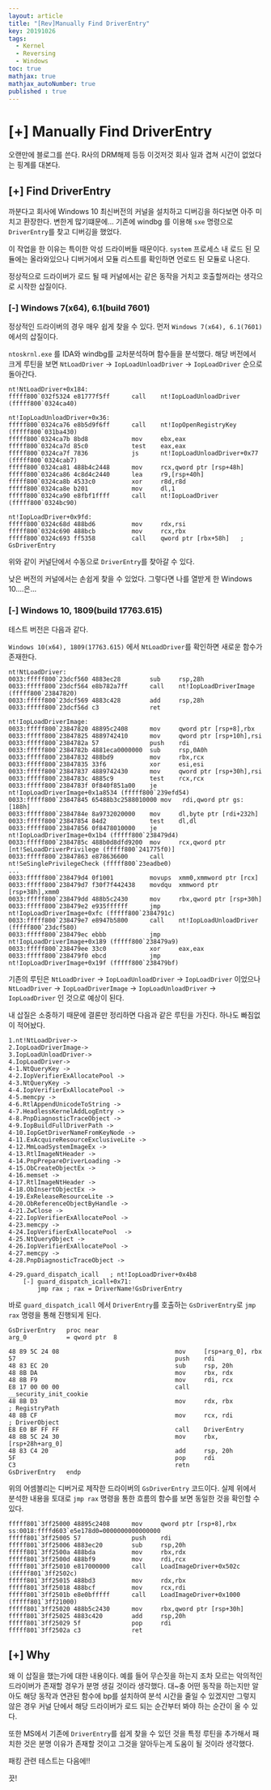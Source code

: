 ```yaml
---
layout: article
title: "[Rev]Manually Find DriverEntry"
key: 20191026
tags:
  - Kernel
  - Reversing
  - Windows
toc: true
mathjax: true
mathjax_autoNumber: true
published : true
---
```


# [+] Manually Find DriverEntry

<!--more-->

오랜만에 블로그를 쓴다. R사의 DRM해제 등등 이것저것 회사 일과 겹쳐 시간이 없었다는 핑계를 대본다.

## [+] Find DriverEntry

까분다고 회사에 Windows 10 최신버전의 커널을 설치하고 디버깅을 하다보면 아주 미치고 환장한다. 변한게 많기떄문에... 기존에 windbg 를 이용해 `sxe` 명령으로 `DriverEntry`를 찾고 디버깅을 했었다.

이 작업을 한 이유는 특이한 악성 드라이버들 때문이다. `system` 프로세스 내 로드 된 모듈에는 올라와있으나 디버거에서 모듈 리스트를 확인하면 언로드 된 모듈로 나온다.

정상적으로 드라이버가 로드 될 때 커널에서는 같은 동작을 거치고 호출할꺼라는 생각으로 시작한 삽질이다.



### [-] Windows 7(x64), 6.1(build 7601)

정상적인 드라이버의 경우 매우 쉽게 찾을 수 있다. 먼저 `Windows 7(x64), 6.1(7601)` 에서의 삽질이다.

`ntoskrnl.exe` 를 IDA와 windbg를 교차분석하며 함수들을 분석했다.
해당 버전에서 크게 루틴을 보면 `NtLoadDriver` -> `IopLoadUnloadDriver` -> `IopLoadDriver` 순으로 돌아간다.

```
nt!NtLoadDriver+0x184:
fffff800`032f5324 e81777f5ff      call    nt!IopLoadUnloadDriver (fffff800`0324ca40)
```

```
nt!IopLoadUnloadDriver+0x36:
fffff800`0324ca76 e8b5d9f6ff      call    nt!IopOpenRegistryKey (fffff800`031ba430)
fffff800`0324ca7b 8bd8            mov     ebx,eax
fffff800`0324ca7d 85c0            test    eax,eax
fffff800`0324ca7f 7836            js      nt!IopLoadUnloadDriver+0x77 (fffff800`0324cab7)
fffff800`0324ca81 488b4c2448      mov     rcx,qword ptr [rsp+48h]
fffff800`0324ca86 4c8d4c2440      lea     r9,[rsp+40h]
fffff800`0324ca8b 4533c0          xor     r8d,r8d
fffff800`0324ca8e b201            mov     dl,1
fffff800`0324ca90 e8fbf1ffff      call    nt!IopLoadDriver (fffff800`0324bc90)
```

```
nt!IopLoadDriver+0x9fd:
fffff800`0324c68d 488bd6          mov     rdx,rsi
fffff800`0324c690 488bcb          mov     rcx,rbx
fffff800`0324c693 ff5358          call    qword ptr [rbx+58h]	; GsDriverEntry
```

위와 같이 커널단에서 수동으로 `DriverEntry`를 찾아갈 수 있다.

낮은 버전의 커널에서는 손쉽게 찾을 수 있었다. 그렇다면 나를 열받게 한 Windows 10....은...

### [-] Windows 10, 1809(build 17763.615)

테스트 버전은 다음과 같다.

`Windows 10(x64), 1809(17763.615)` 에서 `NtLoadDriver`를 확인하면 새로운 함수가 존재한다.

```
nt!NtLoadDriver:
0033:fffff800`23dcf560 4883ec28        sub     rsp,28h
0033:fffff800`23dcf564 e8b782a7ff      call    nt!IopLoadDriverImage (fffff800`23847820)
0033:fffff800`23dcf569 4883c428        add     rsp,28h
0033:fffff800`23dcf56d c3              ret
```

```
nt!IopLoadDriverImage:
0033:fffff800`23847820 48895c2408      mov     qword ptr [rsp+8],rbx
0033:fffff800`23847825 4889742410      mov     qword ptr [rsp+10h],rsi
0033:fffff800`2384782a 57              push    rdi
0033:fffff800`2384782b 4881eca0000000  sub     rsp,0A0h
0033:fffff800`23847832 488bd9          mov     rbx,rcx
0033:fffff800`23847835 33f6            xor     esi,esi
0033:fffff800`23847837 4889742430      mov     qword ptr [rsp+30h],rsi
0033:fffff800`2384783c 4885c9          test    rcx,rcx
0033:fffff800`2384783f 0f840f851a00    je      nt!IopLoadDriverImage+0x1a8534 (fffff800`239efd54)
0033:fffff800`23847845 65488b3c2588010000 mov   rdi,qword ptr gs:[188h]
0033:fffff800`2384784e 8a9732020000    mov     dl,byte ptr [rdi+232h]
0033:fffff800`23847854 84d2            test    dl,dl
0033:fffff800`23847856 0f8478010000    je      nt!IopLoadDriverImage+0x1b4 (fffff800`238479d4)
0033:fffff800`2384785c 488b0d8dfd9200  mov     rcx,qword ptr [nt!SeLoadDriverPrivilege (fffff800`241775f0)]
0033:fffff800`23847863 e878636600      call    nt!SeSinglePrivilegeCheck (fffff800`23eadbe0)
...
0033:fffff800`238479d4 0f1001          movups  xmm0,xmmword ptr [rcx]
0033:fffff800`238479d7 f30f7f442438    movdqu  xmmword ptr [rsp+38h],xmm0
0033:fffff800`238479dd 488b5c2430      mov     rbx,qword ptr [rsp+30h]
0033:fffff800`238479e2 e935ffffff      jmp     nt!IopLoadDriverImage+0xfc (fffff800`2384791c)
0033:fffff800`238479e7 e8947b5800      call    nt!IopLoadUnloadDriver (fffff800`23dcf580)
0033:fffff800`238479ec ebbb            jmp     nt!IopLoadDriverImage+0x189 (fffff800`238479a9)
0033:fffff800`238479ee 33c0            xor     eax,eax
0033:fffff800`238479f0 ebcd            jmp     nt!IopLoadDriverImage+0x19f (fffff800`238479bf)
```

기존의 루틴은  `NtLoadDriver` -> `IopLoadUnloadDriver` -> `IopLoadDriver` 이었으나 `NtLoadDriver` -> `IopLoadDriverImage` -> `IopLoadUnloadDriver` -> `IopLoadDriver` 인 것으로 예상이 된다.

내 삽질은 소중하기 때문에 결론만 정리하면 다음과 같은 루틴을 가진다. 하나도 빠짐없이 적어놨다.

```
1.nt!NtLoadDriver->
2.IopLoadDriverImage->
3.IopLoadUnloadDriver->
4.IopLoadDriver-> 
4-1.NtQueryKey -> 
4-2.IopVerifierExAllocatePool -> 
4-3.NtQueryKey -> 
4-4.IopVerifierExAllocatePool -> 
4-5.memcpy -> 
4-6.RtlAppendUnicodeToString -> 
4-7.HeadlessKernelAddLogEntry -> 
4-8.PnpDiagnosticTraceObject -> 
4-9.IopBuildFullDriverPath -> 
4-10.IopGetDriverNameFromKeyNode -> 
4-11.ExAcquireResourceExclusiveLite -> 
4-12.MmLoadSystemImageEx -> 
4-13.RtlImageNtHeader -> 
4-14.PnpPrepareDriverLoading -> 
4-15.ObCreateObjectEx -> 
4-16.memset -> 
4-17.RtlImageNtHeader -> 
4-18.ObInsertObjectEx -> 
4-19.ExReleaseResourceLite -> 
4-20.ObReferenceObjectByHandle -> 
4-21.ZwClose -> 
4-22.IopVerifierExAllocatePool -> 
4-23.memcpy -> 
4-24.IopVerifierExAllocatePool  -> 
4-25.NtQueryObject -> 
4-26.IopVerifierExAllocatePool -> 
4-27.memcpy -> 
4-28.PnpDiagnosticTraceObject -> 

4-29.guard_dispatch_icall	; nt!IopLoadDriver+0x4b8
	[-] guard_dispatch_icall+0x71:
		jmp rax ; rax = DriverName!GsDriverEntry
```

바로 `guard_dispatch_icall` 에서 `DriverEntry`를 호출하는 `GsDriverEntry`로 `jmp rax` 명령을 통해 진행되게 된다.

```
GsDriverEntry   proc near
arg_0           = qword ptr  8

48 89 5C 24 08                                mov     [rsp+arg_0], rbx
57                                            push    rdi
48 83 EC 20                                   sub     rsp, 20h
48 8B DA                                      mov     rbx, rdx
48 8B F9                                      mov     rdi, rcx
E8 17 00 00 00                                call    __security_init_cookie
48 8B D3                                      mov     rdx, rbx        ; RegistryPath
48 8B CF                                      mov     rcx, rdi        ; DriverObject
E8 E0 BF FF FF                                call    DriverEntry
48 8B 5C 24 30                                mov     rbx, [rsp+28h+arg_0]
48 83 C4 20                                   add     rsp, 20h
5F                                            pop     rdi
C3                                            retn
GsDriverEntry   endp
```

위의 어셈블리는 디버거로 제작한 드라이버의 `GsDriverEntry` 코드이다. 실제 위에서 분석한 내용을 토대로 `jmp rax` 명령을 통한 흐름의 함수를 보면 동일한 것을 확인할 수 있다.

```
fffff801`3ff25000 48895c2408      mov     qword ptr [rsp+8],rbx ss:0018:ffffd603`e5e178d0=0000000000000000
fffff801`3ff25005 57              push    rdi
fffff801`3ff25006 4883ec20        sub     rsp,20h
fffff801`3ff2500a 488bda          mov     rbx,rdx
fffff801`3ff2500d 488bf9          mov     rdi,rcx
fffff801`3ff25010 e817000000      call    LoadImageDriver+0x502c (fffff801`3ff2502c)
fffff801`3ff25015 488bd3          mov     rdx,rbx
fffff801`3ff25018 488bcf          mov     rcx,rdi
fffff801`3ff2501b e8e0bfffff      call    LoadImageDriver+0x1000 (fffff801`3ff21000)
fffff801`3ff25020 488b5c2430      mov     rbx,qword ptr [rsp+30h]
fffff801`3ff25025 4883c420        add     rsp,20h
fffff801`3ff25029 5f              pop     rdi
fffff801`3ff2502a c3              ret
```

## [+] Why

왜 이 삽질을 했는가에 대한 내용이다. 예를 들어 무슨짓을 하는지 조차 모르는 악의적인 드라이버가 존재할 경우가 분명 생길 것이라 생각했다. 대~충 어떤 동작을 하는지만 알아도 해당 동작과 연관된 함수에 bp를 설치하여 분석 시간을 줄일 수 있겠지만 그렇지 않은 경우 커널 단에서 해당 드라이버가 로드 되는 순간부터 봐야 하는 순간이 올 수 있다.

또한 MS에서 기존에 `DriverEntry`를 쉽게 찾을 수 있던 것을 특정 루틴을 추가해서 패치한 것은 분명 이유가 존재할 것이고 그것을 알아두는게 도움이 될 것이라 생각했다.

패킹 관련 테스트는 다음에!!

끗!

